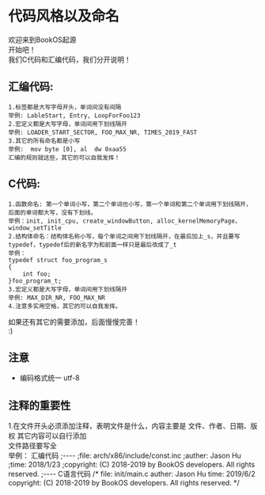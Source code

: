 # 代码风格以及命名
欢迎来到BookOS起源  
开始吧！  
我们C代码和汇编代码，我们分开说明！  
## 汇编代码:  
    1.标签都是大写字母开头，单词间没有间隔  
    举例: LableStart, Entry, LoopForFoo123    
    2.宏定义都是大写字母，单词间用下划线隔开  
    举例: LOADER_START_SECTOR, FOO_MAX_NR, TIMES_2019_FAST  
    3.其它的所有命名都是小写  
    举例:  mov byte [0], al  dw 0xaa55  
    汇编的规则就这些，其它的可以自我发挥！
## C代码:  
    1.函数命名: 第一个单词小写，第二个单词也小写，第一个单词和第二个单词用下划线隔开，后面的单词都大写，没有下划线。  
    举例：init, init_cpu, create_windowButton, alloc_kernelMemoryPage，window_setTitle  
    2.结构体命名：结构体名称小写，每个单词之间用下划线隔开，在最后加上_s，并且要写typedef，typedef后的新名字为和前面一样只是最后改成了_t  
    举例：  
    typedef struct foo_program_s  
    {  
        int foo;  
    }foo_program_t;  
    3.宏定义都是大写字母，单词间用下划线隔开  
    举例: MAX_DIR_NR, FOO_MAX_NR  
    4.注意多实用空格，其它的可以自我发挥。  
如果还有其它的需要添加，后面慢慢完善！  
:)  
## 注意
- 编码格式统一 utf-8

## 注释的重要性
1.在文件开头必须添加注释，表明文件是什么，内容主要是 文件、作者、日期、版权 其它内容可以自行添加  
文件路径要写全  
举例：
汇编代码
;----
;file:  arch/x86/include/const.inc
;auther:    Jason Hu
;time:  2018/1/23
;copyright:	(C) 2018-2019 by BookOS developers. All rights reserved.
;----
C语言代码
/*
 file:		init/main.c
 auther:	Jason Hu
 time:		2019/6/2
 copyright:	(C) 2018-2019 by BookOS developers. All rights reserved.
 */
